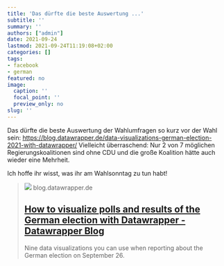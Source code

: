 ```yaml
---
title: 'Das dürfte die beste Auswertung ...'
subtitle: ''
summary: ''
authors: ["admin"]
date: 2021-09-24
lastmod: 2021-09-24T11:19:08+02:00
categories: []
tags:
- facebook
- german
featured: no
image:
  caption: ''
  focal_point: ''
  preview_only: no
slug: ''
---
```

Das dürfte die beste Auswertung der Wahlumfragen so kurz vor der Wahl sein:
https://blog.datawrapper.de/data-visualizations-german-election-2021-with-datawrapper/
Vielleicht überraschend: Nur 2 von 7 möglichen Regierungskoalitionen sind ohne CDU und die große Koalition hätte auch wieder eine Mehrheit.

Ich hoffe ihr wisst, was ihr am Wahlsonntag zu tun habt!
> [![](https://blog.datawrapper.de/wp-content/uploads/2021/08/Frame-5-2-1024x512.png)](https://blog.datawrapper.de/data-visualizations-german-election-2021-with-datawrapper/)
> blog.datawrapper.de
> ## [How to visualize polls and results of the German election with Datawrapper - Datawrapper Blog](https://blog.datawrapper.de/data-visualizations-german-election-2021-with-datawrapper/)
>
>Nine data visualizations you can use when reporting about the German election on September 26.


